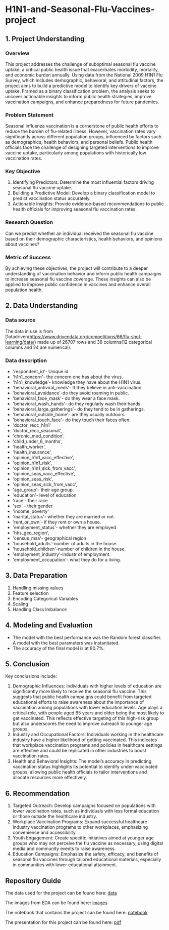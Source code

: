# H1N1-and-Seasonal-Flu-Vaccines-project
## 1.  Project Understanding
### Overview
 This project addresses the challenge of suboptimal seasonal flu vaccine uptake, a critical public
 health issue that exacerbates morbidity, mortality, and economic burden annually. Using data
 from the National 2009 H1N1 Flu Survey, which includes demographic, behavioral, and
 attitudinal factors, the project aims to build a predictive model to identify key drivers of vaccine
 uptake. Framed as a binary classification problem, the analysis seeks to uncover actionable
 insights to inform public health strategies, improve vaccination campaigns, and enhance
 preparedness for future pandemics.
 ### Problem Statement
  Seasonal influenza vaccination is a cornerstone of public health efforts to reduce the burden of
 flu-related illness. However, vaccination rates vary significantly across different population
 groups, influenced by factors such as demographics, health behaviors, and personal beliefs.
 Public health officials face the challenge of designing targeted interventions to improve vaccine
 uptake, particularly among populations with historically low vaccination rates.
 ### Key Objective
  1. Identifying Predictors: Determine the most influential factors driving seasonal flu vaccine
 uptake.
 2. Building a Predictive Model: Develop a binary classification model to predict vaccination
 status accurately.
 3. Actionable Insights: Provide evidence-based recommendations to public health officials for
 improving seasonal flu vaccination rates.
### Research Question
 Can we predict whether an individual received the seasonal flu vaccine based on their
 demographic characteristics, health behaviors, and opinions about vaccines?
 ### Metric of Success
  By achieving these objectives, the project will contribute to a deeper understanding of
 vaccination behavior and inform public health campaigns to increase seasonal flu vaccine
coverage. These insights can also be applied to improve public confidence in vaccines and
 enhance overall population health.
 ## 2. Data Understanding
 ### Data source
  The data in use is from Datadriven(https://www.drivendata.org/competitions/66/flu-shot-learning/data/) made up of 26707 rows and 36 columns(12 categorical
 columns and 24 are numerical).
 ### Data description
- 'respondent_id'- Unique id
- 'h1n1_concern'- the concern one has about the virus.
- 'h1n1_knowledge'- knowledge they have about the H1N1 virus.
- 'behavioral_antiviral_meds'- If they believe in anti-vaccination.
- 'behavioral_avoidance'-do they avoid roaming in public.
- 'behavioral_face_mask'- do they wear a face mask.
- 'behavioral_wash_hands'- do they regularly wash their hands.
- 'behavioral_large_gatherings'- do they tend to be in gatherings.
- 'behavioral_outside_home'- are they usually outdoors.
- 'behavioral_touch_face'- do they touch their faces often.
- 'doctor_recc_h1n1'
- 'doctor_recc_seasonal',
- 'chronic_med_condition',
- 'child_under_6_months',
- 'health_worker',
- 'health_insurance',
- 'opinion_h1n1_vacc_effective',
- 'opinion_h1n1_risk',
- 'opinion_h1n1_sick_from_vacc',
- 'opinion_seas_vacc_effective',
- 'opinion_seas_risk',
- 'opinion_seas_sick_from_vacc',
- 'age_group'- their age group.
- 'education'- level of education
- 'race'- their race
- 'sex' - their gender
- 'income_poverty'
- 'marital_status'- whether they are married or not.
- 'rent_or_own'- if they rent or own a house.
- 'employment_status'- whether they are employed
- 'hhs_geo_region',
- 'census_msa'- geographical region
- 'household_adults'-number of adults in the house.
- 'household_children'-number of children in the house.
- 'employment_industry'-industr of employment.
- 'employment_occupation'- what they do for a living.
## 3. Data Preparation
1. Handling missing values
2. Feature selection
3. Encoding Categorical Variables
4. Scaling
5. Handling Class Imbalance
## 4. Modeling and Evaluation
-  The model with the best performance was the Random
 forest classifier. A model with the best parameters was
 instantiated.
-  The accuracy of the final model is at 80.7%.
## 5. Conclusion
 Key conclusions include:
 1. Demographic Influences: Individuals with higher levels of education are significantly more
 likely to receive the seasonal flu vaccine. This suggests that public health campaigns could
 benefit from targeted educational efforts to raise awareness about the importance of
 vaccination among populations with lower education levels. Age plays a critical role, with
 people aged 65 years and older being the most likely to get vaccinated. This reflects
 effective targeting of this high-risk group but also underscores the need to improve
 outreach to younger age groups.
 2. Industry and Occupational Factors: Individuals working in the healthcare industry have a
 higher likelihood of getting vaccinated. This indicates that workplace vaccination programs
 and policies in healthcare settings are effective and could be replicated in other industries
 to boost vaccination rates.
 3. Health and Behavioral Insights: The model’s accuracy in predicting vaccination status
 highlights its potential to identify under-vaccinated groups, allowing public health officials
 to tailor interventions and allocate resources more effectively.
## 6. Recommendation
 1. Targeted Outreach: Develop campaigns focused on populations with lower vaccination
 rates, such as individuals with less formal education or those outside the healthcare
 industry.
 2. Workplace Vaccination Programs: Expand successful healthcare industry vaccination
 programs to other workplaces, emphasizing convenience and accessibility.
 3. Youth Engagement: Create specific initiatives aimed at younger age groups who may not
 perceive the flu vaccine as necessary, using digital media and community events to raise
 awareness.
 4. Education Campaigns: Emphasize the safety, efficacy, and benefits of seasonal flu vaccines
 through tailored educational materials, especially in communities with lower educational
 attainment.
## Repository Guide
The data used for the project can be found here: [data](https://github.com/Dominic-Oseko/H1N1-and-Seasonal-Flu-Vaccines-project/tree/main/Data)

The images from EDA can be found here: [images](https://github.com/Dominic-Oseko/H1N1-and-Seasonal-Flu-Vaccines-project/tree/main/Images)

The notebook that contains the project can be found here: [notebook](https://github.com/Dominic-Oseko/H1N1-and-Seasonal-Flu-Vaccines-project/blob/main/Seasonal_flu_Project.ipynb)

The presentation for this project can be found here: [pdf]()
